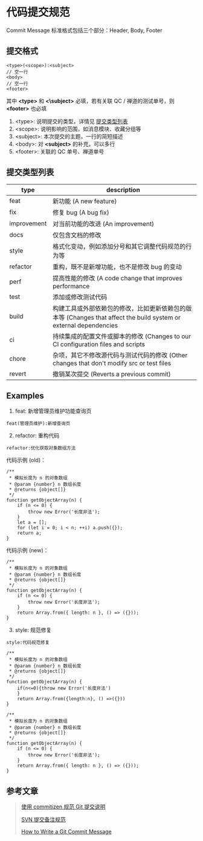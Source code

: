 # 代码提交规范

Commit Message 标准格式包括三个部分：Header, Body, Footer

## 提交格式

```text{1}
<type>(<scope>):<subject>
// 空一行
<body>
// 空一行
<footer>
```

其中 **\<type\>** 和 **<\subject\>** 必填，若有关联 QC / 禅道的测试单号，则 **\<footer\>** 也必填

1. \<type\>: 说明提交的类型，详情见 [提交类型列表](./code-spec#提交类型列表)
2. \<scope\>: 说明影响的范围，如消息模块、收藏分组等
3. \<subject\>: 本次提交的主题，一行的简短描述
4. \<body\>: 对 **\<subject\>** 的补充，可以多行
5. \<footer\>: 关联的 QC 单号、禅道单号

## 提交类型列表

| type        | description                                                                                                       |
| ----------- | ----------------------------------------------------------------------------------------------------------------- |
| feat        | 新功能 (A new feature)                                                                                            |
| fix         | 修复 bug (A bug fix)                                                                                              |
| improvement | 对当前功能的改进 (An improvement)                                                                                 |
| docs        | 仅包含文档的修改                                                                                                  |
| style       | 格式化变动，例如添加分号和其它调整代码规范的行为等                                                                |
| refactor    | 重构，既不是新增功能，也不是修改 bug 的变动                                                                       |
| perf        | 提高性能的修改 (A code change that improves performance                                                           |
| test        | 添加或修改测试代码                                                                                                |
| build       | 构建工具或外部依赖包的修改，比如更新依赖包的版本等 (Changes that affect the build system or external dependencies |
| ci          | 持续集成的配置文件或脚本的修改 (Changes to our CI configuration files and scripts                                 |
| chore       | 杂项，其它不修改源代码与测试代码的修改 (Other changes that don't modify src or test files                         |
| revert      | 撤销某次提交 (Reverts a previous commit)                                                                          |

## Examples

1. feat: 新增管理员维护功能查询页

```text
feat(管理员维护):新增查询页
```

2. refactor: 重构代码

```text
refactor:优化获取对象数组方法
```

代码示例 (old)：

```js{10-12}
/**
 * 模拟长度为 n 的对象数组
 * @param {number} n 数组长度
 * @returns {object[]}
 */
function getObjectArray(n) {
    if (n <= 0) {
        throw new Error('长度非法');
    }
    let a = [];
    for (let i = 0; i < n; ++i) a.push({});
    return a;
}
```

代码示例 (new)：

```js{10}
/**
 * 模拟长度为 n 的对象数组
 * @param {number} n 数组长度
 * @returns {object[]}
 */
function getObjectArray(n) {
    if (n <= 0) {
        throw new Error('长度非法');
    }
    return Array.from({ length: n }, () => ({}));
}
```

3. style: 规范修复

```text
style:代码规范修复
```

```js{7-9}
/**
 * 模拟长度为 n 的对象数组
 * @param {number} n 数组长度
 * @returns {object[]}
 */
function getObjectArray(n) {
    if(n<=0){throw new Error('长度非法')
    }
    return Array.from({length:n}, () =>({}))
}
```

```js{7-10}
/**
 * 模拟长度为 n 的对象数组
 * @param {number} n 数组长度
 * @returns {object[]}
 */
function getObjectArray(n) {
    if (n <= 0) {
        throw new Error('长度非法');
    }
    return Array.from({ length: n }, () => ({}));
}
```

## 参考文章

> [使用 commitizen 规范 Git 提交说明](https://zhuanlan.zhihu.com/p/132348944)
>
> [SVN 提交备注规范](https://blog.csdn.net/yunfeather/article/details/126505266)
>
> [How to Write a Git Commit Message](https://cbea.ms/git-commit/)
